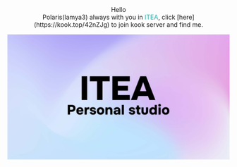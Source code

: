 <center>Hello</center>

<center>Polaris(lamya3) always with you in <font color=LightSeaGreen>ITEA</font>, click [here](https://kook.top/42nZJg) to join kook server and find me.</center>

![](https://raw.githubusercontent.com/lamya3/lamya3/main/img/ITEA.jpg)
